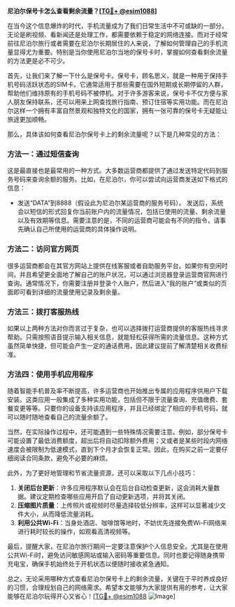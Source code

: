 **尼泊尔保号卡怎么查看剩余流量？[[TG💪+ @esim1088](https://t.me/s/esim1088)]**

在当今这个信息爆炸的时代，手机流量成为了我们日常生活中不可或缺的一部分。无论是刷视频、看新闻还是处理工作，都需要依赖于稳定的网络连接。而对于经常前往尼泊尔旅行或者需要在尼泊尔长期居住的人来说，了解如何管理自己的手机流量显得尤为重要。特别是当你使用尼泊尔当地的保号卡时，掌握如何查看剩余流量的方法更是必不可少。

首先，让我们来了解一下什么是保号卡。保号卡，顾名思义，就是一种用于保持手机号码活跃状态的SIM卡。它通常适用于那些需要在国外短期或长期停留的人群，帮助他们维持原有的手机号码不被停机。对于许多游客来说，保号卡不仅方便与家人朋友保持联系，还可以用来上网查找旅行指南、预订住宿等实用功能。而在尼泊尔这样一个拥有丰富自然景观和独特文化的国家，拥有一张可靠的保号卡无疑能让旅途更加顺畅。

那么，具体该如何查看尼泊尔保号卡上的剩余流量呢？以下是几种常见的方法：

### 方法一：通过短信查询
这是最直接也是最常用的一种方式。大多数运营商都提供了通过发送特定代码到服务号码来查询余额的服务。比如，在尼泊尔，你可以尝试向运营商发送如下格式的信息：
- 发送“DATA”到8888（假设此为尼泊尔某运营商的服务号码）。
发送后，系统会以短信的形式回复你当前账户内的流量情况，包括已使用的流量、剩余流量以及有效期等信息。需要注意的是，不同的运营商可能会有不同的指令，请事先确认自己所使用的运营商的具体操作说明。

### 方法二：访问官方网页
很多运营商都会在其官方网站上提供在线客服或者自助服务平台。如果你有空闲时间，并且希望更全面地了解自己的账户状况，可以通过浏览器登录运营商官网进行查询。通常情况下，你需要注册并登录个人账户，然后进入“我的账户”或类似的页面即可看到详细的流量使用记录及剩余量。

### 方法三：拨打客服热线
如果以上两种方法对你而言过于复杂，也可以选择拨打运营商提供的客服热线寻求帮助。只需按照语音提示输入相关信息，就能轻松获得所需的流量信息。这种方式虽然简单快捷，但可能会产生一定的通话费用，因此建议提前了解清楚相关收费标准。

### 方法四：使用手机应用程序
随着智能手机普及率不断提高，许多运营商也开始推出专属的应用程序供用户下载安装。这类应用一般集成了多种实用功能，包括但不限于流量查询、充值缴费、套餐变更等等。只要你的设备支持该应用程序，并且已经绑定了相应的手机号码，就可以随时随地查看自己的流量余额了。

当然，在实际操作过程中，还可能遇到一些特殊情况需要注意。例如，部分保号卡可能设置了最低消费额度，超出后将自动扣除额外费用；又或者是某些时段内网络速度会被限制为低速模式，直到下个月才会恢复正常。因此，在购买之前一定要仔细阅读合同条款，避免不必要的麻烦。

此外，为了更好地管理和节省流量资源，还可以采取以下几点小技巧：
1. **关闭后台更新**：许多应用程序默认会在后台自动检查更新，这会消耗大量数据。建议定期检查哪些应用开启了自动更新选项，并将其关闭。
2. **压缩图片质量**：上传照片或视频时尽量选择较低分辨率，这样可以显著减少文件大小，从而降低流量消耗。
3. **利用公共Wi-Fi**：当身处酒店、咖啡馆等地时，不妨优先连接免费Wi-Fi网络来进行耗时较长的操作，如观看高清视频等。

最后，提醒大家，在尼泊尔旅行期间一定要注意保护个人信息安全。尤其是在使用公共Wi-Fi时，避免访问敏感网站或输入密码等重要信息。同时也要记得随身携带充电宝，确保手机始终处于开机状态以便随时接收紧急通知。

总之，无论采用哪种方式查看尼泊尔保号卡上的剩余流量，关键在于平时养成良好的习惯，合理规划自己的网络需求。希望本文能够为大家提供有用的参考，让大家能够在尼泊尔玩得开心又省心！[[TG💪+ @esim1088](https://t.me/s/esim1088) ![Image](https://i.postimg.cc/4NQfJmqS/Snipaste-2025-05-13-00-14-12.png)]